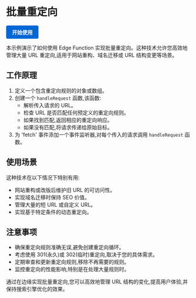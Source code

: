 # 批量重定向

<a href="https://edgeone.ai/products/function" style="display: inline-block; background-color: #0366d6; color: white; padding: 8px 16px; text-decoration: none; border-radius: 4px; font-weight: bold;">开始使用</a>

本示例演示了如何使用 Edge Function 实现批量重定向。这种技术允许您高效地管理大量 URL 重定向,适用于网站重构、域名迁移或 URL 结构变更等场景。

## 工作原理

1. 定义一个包含重定向规则的对象或数组。
2. 创建一个 `handleRequest` 函数,该函数:
   - 解析传入请求的 URL。
   - 检查 URL 是否匹配任何预定义的重定向规则。
   - 如果找到匹配,返回相应的重定向响应。
   - 如果没有匹配,将请求传递给原始目标。
3. 为 'fetch' 事件添加一个事件监听器,对每个传入的请求调用 `handleRequest` 函数。

## 使用场景

这种技术在以下情况下特别有用:

- 网站重构或改版后维护旧 URL 的可访问性。
- 实现域名迁移时保持 SEO 价值。
- 管理大量的短 URL 或自定义 URL。
- 实现基于特定条件的动态重定向。

## 注意事项

- 确保重定向规则准确无误,避免创建重定向循环。
- 考虑使用 301(永久)或 302(临时)重定向,取决于您的具体需求。
- 定期审查和更新重定向规则,移除不再需要的规则。
- 监控重定向的性能影响,特别是在处理大量规则时。

通过在边缘实现批量重定向,您可以高效地管理 URL 结构的变化,提高用户体验,并保持搜索引擎优化的效果。